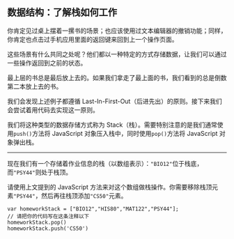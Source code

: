 ## 数据结构：了解栈如何工作

你肯定见过桌上摆着一摞书的场景；也应该使用过文本编辑器的撤销功能；同样，你肯定也点击过手机应用里面的返回键来回到上一个操作页面。

这些场景有什么共同之处呢？他们都以一种特定的方式存储数据，让我们可以通过一些操作返回到之前的状态。

最上层的书总是最后放上去的。如果我们拿走了最上面的书，我们看到的总是倒数第二本放上去的书。

我们会发现上述例子都遵循 Last-In-First-Out（后进先出）的原则。接下来我们会尝试着用代码去实现这一原则。

我们将这种类型的数据存储方式称为 Stack（栈）。需要特别注意的是我们通常使用`push()`方法将 JavaScript 对象压入栈中，同时使用`pop()`方法将 JavaScript 对象弹出栈。



------



现在我们有一个存储着作业信息的栈（以数组表示）：`"BIO12"`位于栈底，而`"PSY44"`则处于栈顶。

请使用上文提到的 JavaScript 方法来对这个数组做栈操作。你需要移除栈顶元素`"PSY44"`，然后再往栈顶添加`"CS50"`元素。

```
var homeworkStack = ["BIO12","HIS80","MAT122","PSY44"];
// 请把你的代码写在这条注释以下
homeworkStack.pop()
homeworkStack.push('CS50')
```

